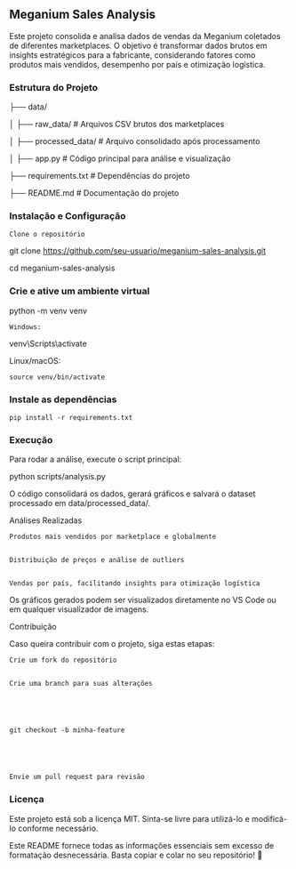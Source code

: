## Meganium Sales Analysis






Este projeto consolida e analisa dados de vendas da Meganium coletados de diferentes marketplaces. O objetivo é transformar dados brutos em insights estratégicos para a fabricante, considerando fatores como produtos mais vendidos, desempenho por país e otimização logística.





### Estrutura do Projeto





├── data/





│   ├── raw_data/       # Arquivos CSV brutos dos marketplaces





│   ├── processed_data/    # Arquivo consolidado após processamento





│   ├── app.py        # Código principal para análise e visualização





├── requirements.txt       # Dependências do projeto





├── README.md              # Documentação do projeto





### Instalação e Configuração





    Clone o repositório





git clone https://github.com/seu-usuario/meganium-sales-analysis.git


cd meganium-sales-analysis





### Crie e ative um ambiente virtual





python -m venv venv





    Windows:





venv\Scripts\activate





Linux/macOS:





    source venv/bin/activate





### Instale as dependências





    pip install -r requirements.txt





### Execução





Para rodar a análise, execute o script principal:





python scripts/analysis.py





O código consolidará os dados, gerará gráficos e salvará o dataset processado em data/processed_data/.


Análises Realizadas





    Produtos mais vendidos por marketplace e globalmente


    Distribuição de preços e análise de outliers


    Vendas por país, facilitando insights para otimização logística





Os gráficos gerados podem ser visualizados diretamente no VS Code ou em qualquer visualizador de imagens.


Contribuição





Caso queira contribuir com o projeto, siga estas etapas:





    Crie um fork do repositório


    Crie uma branch para suas alterações





    git checkout -b minha-feature





    Envie um pull request para revisão





### Licença





Este projeto está sob a licença MIT. Sinta-se livre para utilizá-lo e modificá-lo conforme necessário.





Este README fornece todas as informações essenciais sem excesso de formatação desnecessária. Basta copiar e colar no seu repositório! 🚀
